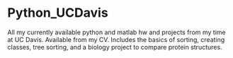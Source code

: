 # Python_UCDavis
All my currently available python and matlab hw and projects from my time at UC Davis. Available from my CV. Includes the basics of sorting, creating classes, tree sorting, and a biology project to compare protein structures.
